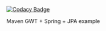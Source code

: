 
[![Codacy Badge](https://api.codacy.com/project/badge/Grade/424e9b4ccf364c15a6f607fceacc1ac2)](https://www.codacy.com/app/Mirimas/GWT?utm_source=github.com&utm_medium=referral&utm_content=Mirimas/GWT&utm_campaign=badger)

Maven GWT + Spring + JPA example